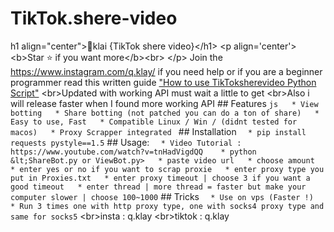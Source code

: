 # TikTok.shere-video
h1 align="center">💎klai {TikTok shere video}&lt;/h1>  &lt;p align='center'>   &lt;b>Star ⭐ if you want more&lt;/b>&lt;br> &lt;/p>  Join the https://www.instagram.com/q.klay/ if you need help or if you are a beginner programmer read this written guide ["How to use TikToksherevideo Python Script"](https://www.instagram.com/q.klay/) &lt;br>Updated with working API must wait a little to get &lt;br>Also i will release faster when I found more working API  ## Features ```js   * View botting   * Share botting (not patched you can do a ton of share)   * Easy to use, Fast   * Compatible Linux / Win / (didnt tested for macos)   * Proxy Scrapper integrated ```  ## Installation ```   * pip install requests pystyle==1.5 ```  ##  Usage: ```   * Video Tutorial : https://www.youtube.com/watch?v=tnHadVigdQQ    * python &lt;ShareBot.py or ViewBot.py>   * paste video url   * choose amount   * enter yes or no if you want to scrap proxie   * enter proxy type you put in Proxies.txt   * enter proxy timeout | choose 3 if you want a good timeout   * enter thread | more thread = faster but make your computer slower | choose 100~1000 ```  ## Tricks ```   * Use on vps (Faster !)   * Run 3 times one with http proxy type, one with socks4 proxy type and same for socks5 ```    &lt;br>insta : q.klay  &lt;br>tiktok : q.klay

